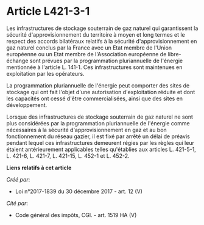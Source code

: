 # Article L421-3-1

Les infrastructures de stockage souterrain de gaz naturel qui garantissent la sécurité d'approvisionnement du territoire à
moyen et long termes et le respect des accords bilatéraux relatifs à la sécurité d'approvisionnement en gaz naturel conclus
par la France avec un Etat membre de l'Union européenne ou un Etat membre de l'Association européenne de libre-échange sont
prévues par la programmation pluriannuelle de l'énergie mentionnée à l'article L. 141-1. Ces infrastructures sont maintenues
en exploitation par les opérateurs.

La programmation pluriannuelle de l'énergie peut comporter des sites de stockage qui ont fait l'objet d'une autorisation
d'exploitation réduite et dont les capacités ont cessé d'être commercialisées, ainsi que des sites en développement.

Lorsque des infrastructures de stockage souterrain de gaz naturel ne sont plus considérées par la programmation pluriannuelle
de l'énergie comme nécessaires à la sécurité d'approvisionnement en gaz et au bon fonctionnement du réseau gazier, il est
fixé par arrêté un délai de préavis pendant lequel ces infrastructures demeurent régies par les règles qui leur étaient
antérieurement applicables telles qu'établies aux articles L. 421-5-1, L. 421-6, L. 421-7, L. 421-15, L. 452-1 et L. 452-2.

**Liens relatifs à cet article**

_Créé par_:

  - Loi n°2017-1839 du 30 décembre 2017 - art. 12 (V)

_Cité par_:

  - Code général des impôts, CGI. - art. 1519 HA (V)
